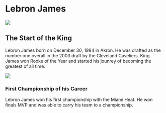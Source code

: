 <!DOCTYPE html>
<html>
<head>
<h1>Lebron James</h1>
<img src="https://www.usatoday.com/gcdn/presto/2020/01/26/USAT/80802abd-a62b-4420-8e15-ac4bd08c5929-2020-01-25_LeBron1.jpg?crop=2760,1553,x251,y615&width=300&height=300&format=pjpg&auto=webp"/> 
<h2>The Start of the King</h2>
<p>Lebron James born on December 30, 1984 in Akron. He was drafted as the number one overall in the 2003 draft by the Cleveland Caveliers. King James won Rooke of the Year and started his jounrey of becoming the greatest of all time.</p>
<img src="https://github.com/CaidenCortes/Lebron-James/assets/145697577/2f6f8366-f9c8-4180-a65b-a289b68b5cca)"/> 
<h3>First Championship of his Career</h3>
<p> Lebron James won his first championship with the Miami Heat. He won finals MVP and was able to carry his team to a championship.</p>
